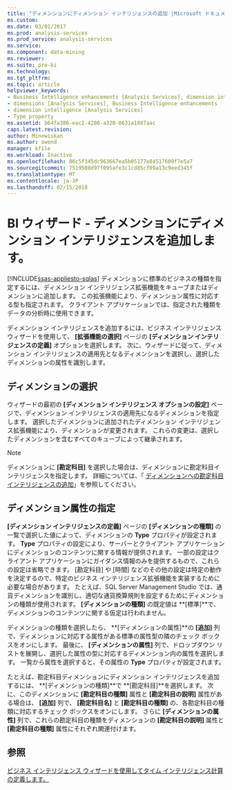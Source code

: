 ```yaml
---
title: "ディメンションにディメンション インテリジェンスの追加 |Microsoft ドキュメント"
ms.custom: 
ms.date: 03/01/2017
ms.prod: analysis-services
ms.prod_service: analysis-services
ms.service: 
ms.component: data-mining
ms.reviewer: 
ms.suite: pro-bi
ms.technology: 
ms.tgt_pltfrm: 
ms.topic: article
helpviewer_keywords:
- Business Intelligence enhancements [Analysis Services], dimension intelligence
- dimensions [Analysis Services], Business Intelligence enhancements
- dimension intelligence [Analysis Services]
- Type property
ms.assetid: b64fa386-eac2-4286-a320-0631a1887aac
caps.latest.revision: 
author: Minewiskan
ms.author: owend
manager: kfile
ms.workload: Inactive
ms.openlocfilehash: 86c5f345dc963667ea5b05177e84517609f7e5a7
ms.sourcegitcommit: 7519508d97f095afe3c1cd85cf09a13c9eed345f
ms.translationtype: MT
ms.contentlocale: ja-JP
ms.lasthandoff: 02/15/2018
---
```

# <a name="bi-wizard---add-dimension-intelligence-to-a-dimension"></a>BI ウィザード - ディメンションにディメンション インテリジェンスを追加します。
[!INCLUDE[ssas-appliesto-sqlas](../../includes/ssas-appliesto-sqlas.md)]
ディメンションに標準のビジネスの種類を指定するには、ディメンション インテリジェンス拡張機能をキューブまたはディメンションに追加します。 この拡張機能により、ディメンション属性に対応する型も指定されます。 クライアント アプリケーションでは、指定された種類をデータの分析時に使用できます。  
  
 ディメンション インテリジェンスを追加するには、ビジネス インテリジェンス ウィザードを使用して、 **[拡張機能の選択]** ページの **[ディメンション インテリジェンスの定義]** オプションを選択します。 次に、ウィザードに従って、ディメンション インテリジェンスの適用先となるディメンションを選択し、選択したディメンションの属性を識別します。  
  
## <a name="selecting-a-dimension"></a>ディメンションの選択  
 ウィザードの最初の **[ディメンション インテリジェンス オプションの設定]** ページで、ディメンション インテリジェンスの適用先になるディメンションを指定します。 選択したディメンションに追加されたディメンション インテリジェンス拡張機能により、ディメンションが変更されます。 これらの変更は、選択したディメンションを含むすべてのキューブによって継承されます。  
  
> [!NOTE]  
>  ディメンションに **[勘定科目]** を選択した場合は、ディメンションに勘定科目インテリジェンスを指定します。 詳細については、「 [ディメンションへの勘定科目インテリジェンスの追加](../../analysis-services/multidimensional-models/bi-wizard-add-account-intelligence-to-a-dimension.md)」を参照してください。  
  
## <a name="specifying-dimension-attributes"></a>ディメンション属性の指定  
 **[ディメンション インテリジェンスの定義]** ページの **[ディメンションの種類]** の一覧で選択した値によって、ディメンションの **Type** プロパティが設定されます。 **Type** プロパティの設定により、サーバーとクライアント アプリケーションにディメンションのコンテンツに関する情報が提供されます。 一部の設定はクライアント アプリケーションにガイダンス情報のみを提供するもので、これらの設定は省略できます。 [勘定科目] や [時間] などのその他の設定は特定の動作を決定するので、特定のビジネス インテリジェンス拡張機能を実装するために必要な場合があります。 たとえば、SQL Server Management Studio では、通貨ディメンションを識別し、適切な通貨換算規則を設定するためにディメンションの種類が使用されます。 **[ディメンションの種類]** の既定値は **[標準]**で、ディメンションのコンテンツに関する仮定は行われません。  
  
 ディメンションの種類を選択したら、 **[ディメンションの属性]**の **[追加]** 列で、ディメンションに対応する属性がある標準の属性型の隣のチェック ボックスをオンにします。 最後に、 **[ディメンションの属性]** 列で、ドロップダウン リストを展開し、選択した属性の型に対応するディメンション内の属性を選択します。 一覧から属性を選択すると、その属性の **Type** プロパティが設定されます。  
  
 たとえば、勘定科目ディメンションにディメンション インテリジェンスを追加するには、 **[ディメンションの種類]**で **[勘定科目]**を選択します。 次に、このディメンションに **[勘定科目の種類]** 属性と **[勘定科目の説明]** 属性がある場合は、 **[追加]** 列で、 **[勘定科目名]** と **[勘定科目の種類]** の、各勘定科目の種類に対応するチェック ボックスをオンにします。 さらに **[ディメンションの属性]** 列で、これらの勘定科目の種類をディメンションの **[勘定科目の説明]** 属性と **[勘定科目の種類]** 属性にそれぞれ関連付けます。  
  
## <a name="see-also"></a>参照  
 [ビジネス インテリジェンス ウィザードを使用してタイム インテリジェンス計算の定義します。](../../analysis-services/multidimensional-models/define-time-intelligence-calculations-using-the-business-intelligence-wizard.md)  
  
  
